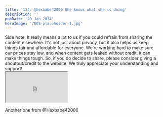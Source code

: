 ```yaml
---
title: '124. @hexbabe42000 She knows what she is doing'
description: ''
pubDate: '20 Jan 2024'
heroImage: '/QOS-placeholder-1.jpg'
---
```

<div class="video_paragraph_header"> Side note: It really means a lot to us if you could refrain from sharing the content elsewhere. It's not just about privacy, but it also helps us keep things fair and affordable for everyone. We're working hard to make sure our prices stay low, and when content gets leaked without credit, it can make things tough. So, if you do decide to share, please consider giving a shoutout/credit to the website. We truly appreciate your understanding and support!</div>

<iframe src="https://drive.google.com/file/d/1wpyBQgUCn78ogBwFetKGHw-8hTJYZYxq/preview" width="200" height="100" allow="autoplay" allowfullscreen="allowfullscreen"></iframe>

Another one from @Hexbabe42000
<br>
<br>
<!---<a class="read_more" href="https://drive.google.com/file/d/1wpyBQgUCn78ogBwFetKGHw-8hTJYZYxq/view?usp=sharing">Download</a>--->